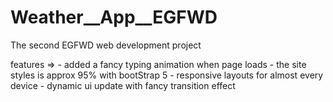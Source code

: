 # Weather__App__EGFWD
The second EGFWD web development project


features => 
    - added a fancy typing animation when page loads
    - the site styles is approx 95% with bootStrap 5
    - responsive layouts for almost every device
    - dynamic ui update with fancy transition effect